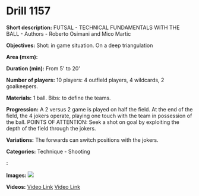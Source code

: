# Drill 1157

**Short description:**
FUTSAL - TECHNICAL FUNDAMENTALS WITH THE BALL - Authors - Roberto Osimani and Mico Martic

**Objectives:**
Shot: in game situation. On a deep triangulation

**Area (mxm):**


**Duration (min):**
From 5' to 20'

**Number of players:**
10 players: 4 outfield players, 4 wildcards, 2 goalkeepers.

**Materials:**
1 ball. Bibs: to define the teams.

**Progression:**
A 2 versus 2 game is played on half the field. At the end of the field, the 4 jokers operate, playing one touch with the team in possession of the ball. POINTS OF ATTENTION: Seek a shot on goal by exploiting the depth of the field through the jokers.

**Variations:**
The forwards can switch positions with the jokers.

**Categories:**
Technique - Shooting

**:**


**Images:**
![](https://www.coachingfutsal.com/\images\73cf97b3755d5880bfb25531a2791c60a4bcb3197bacb0b6447ae66d138d01ec97b05dbbafd4a54009c421be7b1bbdc97f196cf5982ccbaed49635d5a969253952c1ed623a329.jpg)

**Videos:**
[Video Link](https://www.youtube.com/embed/ypNMPU4vJlM)
[Video Link](https://www.youtube.com/embed/9tSGREa-4HY)

